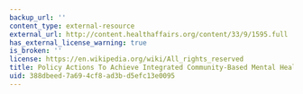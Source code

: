 ```yaml
---
backup_url: ''
content_type: external-resource
external_url: http://content.healthaffairs.org/content/33/9/1595.full
has_external_license_warning: true
is_broken: ''
license: https://en.wikipedia.org/wiki/All_rights_reserved
title: Policy Actions To Achieve Integrated Community-Based Mental Health Services
uid: 388dbeed-7a69-4cf8-ad3b-d5efc13e0095
---
```


